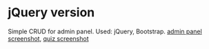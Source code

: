 # jQuery version
Simple CRUD for admin panel. Used: jQuery, Bootstrap.
[admin panel screenshot](http://prntscr.com/f9m23p), [quiz screenshot](http://prntscr.com/f9m066)

